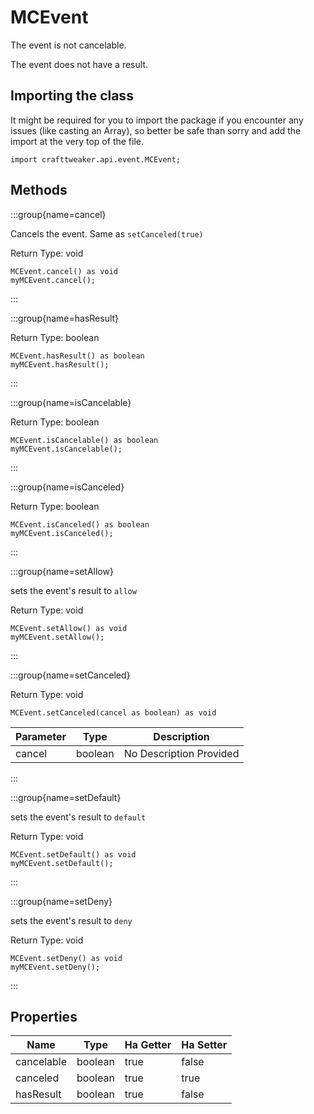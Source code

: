 # MCEvent

The event is not cancelable.

The event does not have a result.

## Importing the class

It might be required for you to import the package if you encounter any issues (like casting an Array), so better be safe than sorry and add the import at the very top of the file.
```zenscript
import crafttweaker.api.event.MCEvent;
```


## Methods

:::group{name=cancel}

Cancels the event. Same as `setCanceled(true)`

Return Type: void

```zenscript
MCEvent.cancel() as void
myMCEvent.cancel();
```

:::

:::group{name=hasResult}

Return Type: boolean

```zenscript
MCEvent.hasResult() as boolean
myMCEvent.hasResult();
```

:::

:::group{name=isCancelable}

Return Type: boolean

```zenscript
MCEvent.isCancelable() as boolean
myMCEvent.isCancelable();
```

:::

:::group{name=isCanceled}

Return Type: boolean

```zenscript
MCEvent.isCanceled() as boolean
myMCEvent.isCanceled();
```

:::

:::group{name=setAllow}

sets the event's result to `allow`

Return Type: void

```zenscript
MCEvent.setAllow() as void
myMCEvent.setAllow();
```

:::

:::group{name=setCanceled}

Return Type: void

```zenscript
MCEvent.setCanceled(cancel as boolean) as void
```

| Parameter | Type    | Description             |
| --------- | ------- | ----------------------- |
| cancel    | boolean | No Description Provided |


:::

:::group{name=setDefault}

sets the event's result to `default`

Return Type: void

```zenscript
MCEvent.setDefault() as void
myMCEvent.setDefault();
```

:::

:::group{name=setDeny}

sets the event's result to `deny`

Return Type: void

```zenscript
MCEvent.setDeny() as void
myMCEvent.setDeny();
```

:::


## Properties

| Name       | Type    | Ha Getter | Ha Setter |
| ---------- | ------- | --------- | --------- |
| cancelable | boolean | true      | false     |
| canceled   | boolean | true      | true      |
| hasResult  | boolean | true      | false     |

